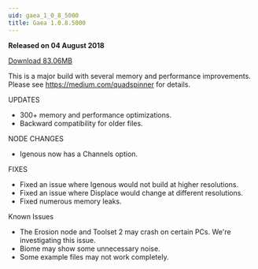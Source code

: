```yaml
---
uid: gaea_1_0_8_5000
title: Gaea 1.0.8.5000
---
```



**Released on 04 August 2018**

<a href="http://viridian.quadspinner.com/gaea/Gaea-EAP-5000.exe">Download 83.06MB</a> <br>


<div class="release-note">

This is a major build with several memory and performance improvements. Please see https://medium.com/quadspinner for details.

UPDATES
- 300+ memory and performance optimizations.
- Backward compatibility for older files.

NODE CHANGES
- Igenous now has a Channels option.

FIXES
- Fixed an issue where Igenous would not build at higher resolutions.
- Fixed an issue where Displace would change at different resolutions.
- Fixed numerous memory leaks.

Known Issues
- The Erosion node and Toolset 2 may crash on certain PCs. We're investigating this issue.
- Biome may show some unnecessary noise.
- Some example files may not work completely.

</div>
